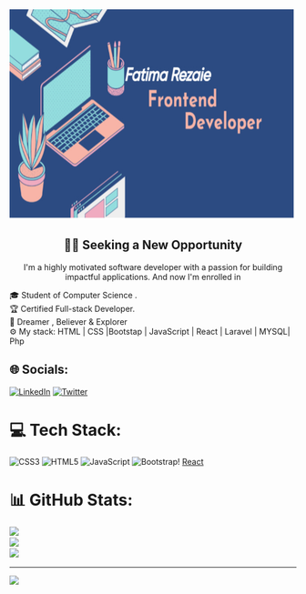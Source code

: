 
<div align="center">
<img src="./background.jpg" width = "100%" height='370px' >

   <h2>👩‍💻 Seeking a New Opportunity</h2>
   
<p> I'm a highly motivated software developer with a passion for building impactful applications. And now I'm enrolled in </p>
</div>

  🎓 Student of Computer Science .<br>
  🏆 Certified Full-stack Developer.<br>
  💯 Dreamer , Believer & Explorer <br>
⚙️ My stack: HTML | CSS |Bootstap | JavaScript | React | Laravel | MYSQL| Php <br>


## 🌐 Socials:
[![LinkedIn](https://img.shields.io/badge/LinkedIn-%230077B5.svg?logo=linkedin&logoColor=white)](https://www.linkedin.com/in/fatima-rezaie-619298203/) [![Twitter](https://img.shields.io/badge/Twitter-%231DA1F2.svg?logo=Twitter&logoColor=white)](https://twitter.com/FatimaReza13251?s=08) 

# 💻 Tech Stack:
![CSS3](https://img.shields.io/badge/css3-%231572B6.svg?style=for-the-badge&logo=css3&logoColor=white) ![HTML5](https://img.shields.io/badge/html5-%23E34F26.svg?style=for-the-badge&logo=html5&logoColor=white) ![JavaScript](https://img.shields.io/badge/javascript-%23323330.svg?style=for-the-badge&logo=javascript&logoColor=%23F7DF1E) ![Bootstrap](https://img.shields.io/badge/bootstrap-%23563D7C.svg?style=for-the-badge&logo=bootstrap&logoColor=white)! [React](https://img.shields.io/badge/react-%2320232a.svg?style=for-the-badge&logo=react&logoColor=61DAFB) 

# 📊 GitHub Stats:
![](https://github-readme-stats.vercel.app/api?username=fatimarezaie1&theme=vue-dark&hide_border=false&include_all_commits=true&count_private=true)<br/>
![](https://github-readme-streak-stats.herokuapp.com/?user=fatimarezaie1&theme=vue-dark&hide_border=false)<br/>
![](https://github-readme-stats.vercel.app/api/top-langs/?username=fatimarezaie1&theme=vue-dark&hide_border=false&include_all_commits=true&count_private=true&layout=compact)

---
[![](https://visitcount.itsvg.in/api?id=fatima&label=Profile%20Views&color=8&icon=0&pretty=true)](https://visitcount.itsvg.in)
